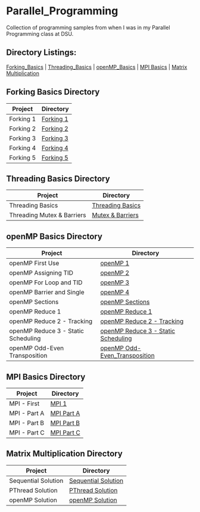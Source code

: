 # Parallel_Programming

Collection of programming samples from when I was in my Parallel Programming class at DSU.

## Directory Listings:

[Forking_Basics](https://github.com/Wuydts/Parallel_Programming/tree/master/Fork_Basics) | [Threading_Basics](https://github.com/Wuydts/Parallel_Programming/tree/master/Thread_Basics) | [openMP_Basics](https://github.com/Wuydts/Parallel_Programming/tree/master/openMP_Basics) | [MPI Basics](https://github.com/Wuydts/Parallel_Programming/tree/master/MPI) | [Matrix Multiplication](https://github.com/Wuydts/Parallel_Programming/tree/master/matrixMultiplication)

## Forking Basics Directory
| Project | Directory | 
| - | - |
|  Forking 1 | [Forking 1](https://github.com/Wuydts/Parallel_Programming/blob/master/Fork_Basics/Fork1.c)|
|  Forking 2 | [Forking 2](https://github.com/Wuydts/Parallel_Programming/blob/master/Fork_Basics/Fork2.c)|
|  Forking 3 | [Forking 3](https://github.com/Wuydts/Parallel_Programming/blob/master/Fork_Basics/Fork3.c)|
|  Forking 4 | [Forking 4](https://github.com/Wuydts/Parallel_Programming/blob/master/Fork_Basics/Fork4.c) |
|  Forking 5 | [Forking 5](https://github.com/Wuydts/Parallel_Programming/blob/master/Fork_Basics/Fork5.c) |

## Threading Basics Directory
| Project | Directory | 
| - | - |
|  Threading Basics | [Threading Basics](https://github.com/Wuydts/Parallel_Programming/blob/master/Thread_Basics/Thread.c)|
|  Threading Mutex & Barriers | [Mutex & Barriers](https://github.com/Wuydts/Parallel_Programming/blob/master/Thread_Basics/Mutex_and_Barrier.c)|

## openMP Basics Directory
| Project | Directory |
| - | - |
|  openMP First Use | [openMP 1](https://github.com/Wuydts/Parallel_Programming/blob/master/openMP_Basics/openMP1.c)|
|  openMP Assigning TID | [openMP 2](https://github.com/Wuydts/Parallel_Programming/blob/master/openMP_Basics/openMP2.c)|
|  openMP For Loop and TID | [openMP 3](https://github.com/Wuydts/Parallel_Programming/blob/master/openMP_Basics/openMP3.c)|
|  openMP Barrier and Single | [openMP 4](https://github.com/Wuydts/Parallel_Programming/blob/master/openMP_Basics/openMP4.c)|
|  openMP Sections | [openMP Sections](https://github.com/Wuydts/Parallel_Programming/blob/master/openMP_Basics/sections.c)|
|  openMP Reduce 1 | [openMP Reduce 1](https://github.com/Wuydts/Parallel_Programming/blob/master/openMP_Basics/reduce1.c)|
|  openMP Reduce 2 - Tracking | [openMP Reduce 2 - Tracking](https://github.com/Wuydts/Parallel_Programming/blob/master/openMP_Basics/reduce2.c)|
|  openMP Reduce 3 - Static Scheduling | [openMP Reduce 3 - Static Scheduling](https://github.com/Wuydts/Parallel_Programming/blob/master/openMP_Basics/reduce3.c)|
|  openMP Odd-Even Transposition | [openMP Odd-Even_Transposition](https://github.com/Wuydts/Parallel_Programming/blob/master/openMP_Basics/Odd-Even_Transposition.c)|

## MPI Basics Directory
| Project | Directory |
| - | - |
|  MPI - First  | [MPI 1](https://github.com/Wuydts/Parallel_Programming/blob/master/MPI/onesendrec.c)|
|  MPI - Part A  | [MPI Part A](https://github.com/Wuydts/Parallel_Programming/blob/master/MPI/mpiA.c)|
|  MPI - Part B  | [MPI Part B](https://github.com/Wuydts/Parallel_Programming/blob/master/MPI/mpiB.c)|
|  MPI - Part C  | [MPI Part C](https://github.com/Wuydts/Parallel_Programming/blob/master/MPI/mpiC.c)|

## Matrix Multiplication Directory
| Project | Directory |
| - | - |
|  Sequential Solution  | [Sequential Solution](https://github.com/Wuydts/Parallel_Programming/blob/master/matrixMultiplication/matrixMultiplicationSequential.c)|
|  PThread Solution  | [PThread Solution](https://github.com/Wuydts/Parallel_Programming/blob/master/matrixMultiplication/matrixMultiplicationPThread.c)|
|  openMP Solution  | [openMP Solution](https://github.com/Wuydts/Parallel_Programming/blob/master/matrixMultiplication/matrixMultiplicationopenMP.c)|
